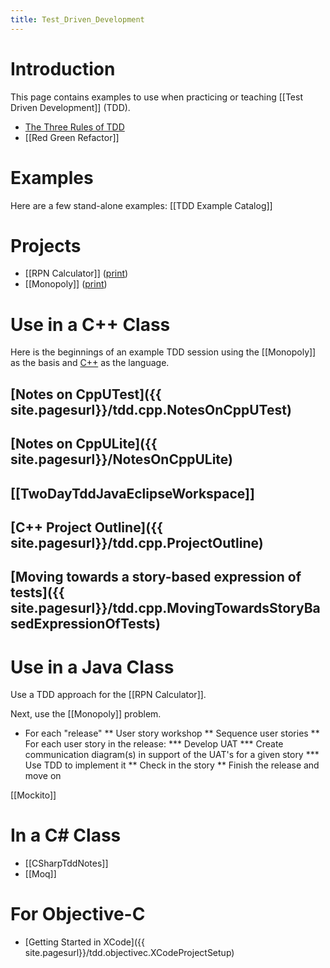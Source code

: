 ```yaml
---
title: Test_Driven_Development
---
```

# Introduction

This page contains examples to use when practicing or teaching [[Test Driven Development]] (TDD).
* [The Three Rules of TDD](http://butunclebob.com/ArticleS.UncleBob.TheThreeRulesOfTdd)
* [[Red Green Refactor]]

# Examples
Here are a few stand-alone examples: [[TDD Example Catalog]]

# Projects
* [[RPN Calculator]] ([print](http://schuchert.wikispaces.com/RpnCalculatorPrintable?f=print))
* [[Monopoly]]  ([print](http://schuchert.wikispaces.com/MonopolyPrintable?f=print))

# Use in a C++ Class
Here is the beginnings of an example TDD session using the [[Monopoly]] as the basis and [C++]({{site.pagesurl}}/Cxx_TDD_Monopoly) as the language.

## [Notes on CppUTest]({{ site.pagesurl}}/tdd.cpp.NotesOnCppUTest)
## [Notes on CppULite]({{ site.pagesurl}}/NotesOnCppULite)
## [[TwoDayTddJavaEclipseWorkspace]]
## [C++ Project Outline]({{ site.pagesurl}}/tdd.cpp.ProjectOutline)
## [Moving towards a story-based expression of tests]({{ site.pagesurl}}/tdd.cpp.MovingTowardsStoryBasedExpressionOfTests)

# Use in a Java Class

Use a TDD approach for the [[RPN Calculator]]. 

Next, use the [[Monopoly]] problem. 
* For each "release"
** User story workshop 
** Sequence user stories 
** For each user story in the release: 
*** Develop UAT 
*** Create communication diagram(s) in support of the UAT's for a given story 
*** Use TDD to implement it 
** Check in the story
** Finish the release and move on

[[Mockito]]

# In a C# Class
* [[CSharpTddNotes]]
* [[Moq]]

# For Objective-C
* [Getting Started in XCode]({{ site.pagesurl}}/tdd.objectivec.XCodeProjectSetup)
